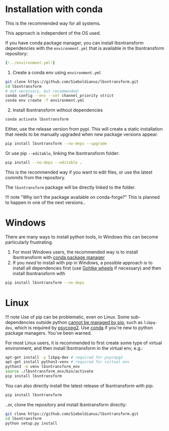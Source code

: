 # Installation with conda

This is the recommended way for all systems.

This approach is independent of the OS used.

If you have conda package manager, you can install lbsntransform dependencies 
with the `environment.yml` that is available in the lbsntransform repository:

```yaml
{!../environment.yml!}
```

1. Create a conda env using `environment.yml`

```bash
git clone https://github.com/Sieboldianus/lbsntransform.git
cd lbsntransform
# not necessary, but recommended:
conda config --env --set channel_priority strict
conda env create -f environment.yml
```

2. Install lbsntransform without dependencies

```bash
conda activate lbsntransform
```

Either, use the release version from pypi. This will create a static installation that needs
to be manually upgraded when new package versions appear.

```bash
pip install lbsntransform --no-deps --upgrade
```

Or use pip `--editable`, linking the lbsntransform folder:

```bash
pip install --no-deps --editable .
```

This is the recommended way if you want to edit files, or use the latest commits from the repository.

The `lbsntransform` package will be directly linked to the folder.

!!! note "Why isn't the package available on conda-forge?"
    This is planned to happen in one of the next versions..

# Windows

There are many ways to install python tools, in Windows this can become particularly frustrating.

1. For most Windows users, the recommended way is to install lbsntransform with [conda package manager](#installation-with-conda)
2. If you _need_ to install with pip in Windows, a possible approach is to install all dependencies first (use [Gohlke wheels] if necessary) and then install lbsntransform with 

```bash
pip install lbsntransform --no-deps
```
# Linux

!!! note
    Use of pip can be problematic, even on Linux. Some sub-dependencies outside python [cannot 
    be managed by pip][1], such as `libpq-dev`, which is required by [psycopg2]. 
    Use [conda](#installation-with-conda) if you're new to python package managers. You've been warned.
    
For most Linux users, it is recommended to first create some type of virtual environment, 
and then install lbsntransform in the virtual env, e.g.:

```bash
apt-get install -y libpq-dev # required for psycopg2
apt-get install python3-venv # required for virtual env
python3 -m venv lbsntransform_env
source ./lbsntransform_env/bin/activate
pip install lbsntransform
```

You can also directly install the latest release of lbsntransform with pip:

```bash
pip install lbsntransform
```

..or, clone the repository and install lbsntransform directly:

```bash
git clone https://github.com/Sieboldianus/lbsntransform.git
cd lbsntransform
python setup.py install
```

[1]: https://stackoverflow.com/q/27734053/4556479#comment43880476_27734053
[psycopg2]: https://www.psycopg.org/install/
[Gohlke wheels]: https://www.lfd.uci.edu/~gohlke/pythonlibs/